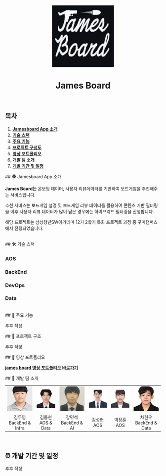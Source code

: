 <div align="center">
  <br/>
  <img src="./readme_asserts/jamesboard_logo.png" alt="jamesboard" width="200px" height="200px" />
  <h1> James Board</h1>
  <br/>
</div>

## 목차

1. [**Jamesboard App 소개**](#1)
1. [**기술 스택**](#2)
1. [**주요 기능**](#3)
1. [**프로젝트 구성도**](#4)
1. [**영상 포트폴리오**](#5)
1. [**개발 팀 소개**](#6)
1. [**개발 기간 및 일정**](#7)
   <br/>

<div id="1"></div>
## 🕵️ Jamesboard App 소개

**James Board는** 온보딩 데이터, 사용자 리뷰데이터를 기반하여 보드게임을 추천해주는 서비스입니다.

추천 서비스는 보드게임 설명 및 보드게임 리뷰 데이터를 활용하여 콘텐츠 기반 필터링을 이후 사용자 리뷰 데이터가 많이 남은 경우에는 하이브리드 필터링을 진행합니다.

해당 프로젝트는 삼성청년SW아카데미 12기 2학기 특화 프로젝트 과정 중 구미캠퍼스에서 진행되었습니다.

<br/>

<div id="2"></div>
## 🛠 기술 스택

### **AOS**

### **BackEnd**

### **DevOps**

### **Data**

<br/>

<div id="3"></div>
## 📌 주요 기능

추후 작성
<br/>

<div id="4"></div>
## 📁 프로젝트 구조

추후 작성
<br/>

<div id="5"></div>
## 🎥 영상 포트폴리오

[**james board 영상 포트폴리오 바로가기**](https://youtu.be/LIxzq0-G3Dk)
<br/>

<div id="6"></div>
## 🏅 개발 팀 소개

<table>
  <tr>
    <td align="center" width="150px">
      <img src="./readme_asserts/d205_kdy.png" alt="김두영 프로필" />  
    </td>
    <td align="center" width="150px">
      <img src="./readme_asserts/d205_kdh.png" alt="김동현 프로필" />
    </td>
    <td align="center" width="150px">
      <img src="./readme_asserts/d205_kms.png" alt="강민석 프로필" />  
    </td>
    <td align="center" width="150px">
      <img src="./readme_asserts/d205_ksh.png" alt="김성현 프로필" />  
    </td>
    <td align="center" width="150px">
      <img src="./readme_asserts/d205_pjh.png" alt="박장훈 프로필" />  
    </td>
    <td align="center" width="150px">
      <img src="./readme_asserts/d205_chw.png" alt="차현우 프로필" />  
    </td>
  </tr>
  <tr>
    <td align="center">
        김두영<br />BackEnd & Infra
    </td>
    <td align="center">
        김동현<br />AOS & Data
    </td>
    <td align="center">
        강민석<br />BackEnd & AI
    </td>
    <td align="center">
        김성현<br />AOS
    </td>
    <td align="center">
        박장훈<br />AOS
    </td>
    <td align="center">
        차현우<br />BackEnd & Data
    </td>
  </tr>
</table>
<br/>

<div id="7"></div>

## ⏰ 개발 기간 및 일정

추후 작성
<br/>
